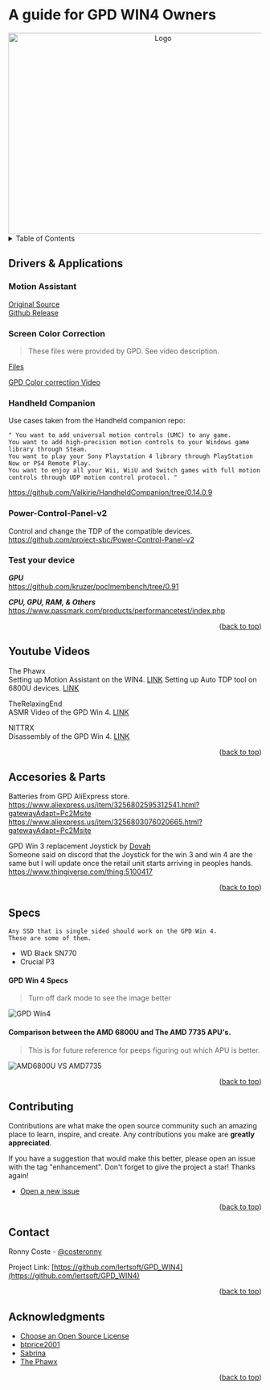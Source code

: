 # A guide for GPD WIN4 Owners
<a name="readme-top"></a>
<div align="center">
<img src="images/BlondDentalAnchovy-mobile.gif" alt="Logo" width="600" height="400">
</div>

<!-- TABLE OF CONTENTS -->
<details>
  <summary>Table of Contents</summary>
  <ol>
    <li>
      <a href="#drivers--applications">Drivers & Applications</a>
      <ul>
        <li><a href="#motion-assistant">Motion Assistant</a></li>
        <li><a href="#screen-color-correction">Screen Color Correction</a></li>
        <li><a href="#power-control-panel-v2">power-Control-Panel-v2</a></li>
        <li><a href="#test-your-device">Test your device</a></li>
      </ul>
    </li>
    <li>
      <a href="#getting-started">Getting Started</a>
      <ul>
        <li><a href="#prerequisites">Prerequisites</a></li>
        <li><a href="#installation">Installation</a></li>
      </ul>
    </li>
    <li><a href="#youtube-videos">Youtube Videos</a></li>
    <li><a href="#accesories--parts">Accesories & Parts</a></li>
    <li><a href="#specs">Specs</a></li>
    <li><a href="#contributing">Contributing</a></li>
    <li><a href="#contact">Contact</a></li>
    <li><a href="#acknowledgments">Acknowledgments</a></li>
  </ol>
</details>

<!-- DRIVERS & APPLICATIONS -->
## Drivers & Applications

### Motion Assistant
[Original Source](https://discord.com/channels/243411108940087297/826965330965430272/1037625013441933382) </br>
[Github Release](https://github.com/lertsoft/GPD_WIN4/releases/tag/v1.1.4)

### Screen Color Correction
> These files were provided by GPD. See video description. </br>

[Files](Color_Correction)

[GPD Color correction Video](https://www.youtube.com/watch?v=-QiW4Zqy-6E)

### Handheld Companion
Use cases taken from the Handheld companion repo:
```
" You want to add universal motion controls (UMC) to any game.
You want to add high-precision motion controls to your Windows game library through Steam.
You want to play your Sony Playstation 4 library through PlayStation Now or PS4 Remote Play.
You want to enjoy all your Wii, WiiU and Switch games with full motion controls through UDP motion control protocol. "
```
https://github.com/Valkirie/HandheldCompanion/tree/0.14.0.9

### Power-Control-Panel-v2
Control and change the TDP of the compatible devices.</br>
https://github.com/project-sbc/Power-Control-Panel-v2

### Test your device
***GPU***</br>
https://github.com/kruzer/poclmembench/tree/0.91

***CPU, GPU, RAM, & Others***</br>
https://www.passmark.com/products/performancetest/index.php

<p align="right">(<a href="#readme-top">back to top</a>)</p>

<!-- YOUTUBE TUTORIAL AND VIDEOS -->
## Youtube Videos

The Phawx</br>
Setting up Motion Assistant on the WIN4. [LINK](https://www.youtube.com/watch?v=WWkmyAxn6-E)
Setting up Auto TDP tool on 6800U devices. [LINK](https://www.youtube.com/watch?v=ZnEQ068poY0)

TheRelaxingEnd</br>
ASMR Video of the GPD Win 4. [LINK](https://www.youtube.com/watch?v=livIIS8MYe0)

NITTRX</br>
Disassembly of the GPD Win 4. [LINK](https://www.youtube.com/watch?v=dhbx1abJWTc)


<p align="right">(<a href="#readme-top">back to top</a>)</p>

<!-- ACCESORIES AND REPAIR PARTS -->
## Accesories & Parts

Batteries from GPD AliExpress store.</br>
https://www.aliexpress.us/item/3256802595312541.html?gatewayAdapt=Pc2Msite </br>
https://www.aliexpress.us/item/3256803076020665.html?gatewayAdapt=Pc2Msite </br>

GPD Win 3 replacement Joystick by [Dovah](https://www.thingiverse.com/dovahkiiiin/designs)</br>
Someone said on discord that the Joystick for the win 3 and win 4 are the same but I will update once the retail unit starts arriving in peoples hands. </br>
https://www.thingiverse.com/thing:5100417

<p align="right">(<a href="#readme-top">back to top</a>)</p>


<!-- SPECS AND HARDWARE DETAILS -->
## Specs
```
Any SSD that is single sided should work on the GPD Win 4.
These are some of them.
```
* WD Black SN770
* Crucial P3

#### GPD Win 4 Specs
>Turn off dark mode to see the image better

![GPD Win4](images/GPD_Win4_Specs.png)

#### Comparison between the AMD 6800U and The AMD 7735 APU's. </br>

> This is for future reference for peeps figuring out which APU is better.

![AMD6800U VS AMD7735](images/AMD6800U_VS_AMD7735.png) </br>

<p align="right">(<a href="#readme-top">back to top</a>)</p>

<!-- CONTRIBUTING -->
## Contributing

Contributions are what make the open source community such an amazing place to learn, inspire, and create. Any contributions you make are **greatly appreciated**.

If you have a suggestion that would make this better, please open an issue with the tag "enhancement".
Don't forget to give the project a star! Thanks again!

* [Open a new issue](https://github.com/lertsoft/GPD_WIN4/issues)

<p align="right">(<a href="#readme-top">back to top</a>)</p>

<!-- CONTACT -->
## Contact

Ronny Coste - [@costeronny](https://twitter.com/costeronny)

Project Link: [https://github.com/lertsoft/GPD_WIN4](https://github.com/lertsoft/GPD_WIN4)

<p align="right">(<a href="#readme-top">back to top</a>)</p>

<!-- ACKNOWLEDGMENTS -->
## Acknowledgments

* [Choose an Open Source License](https://choosealicense.com)
* [btprice2001]()
* [Sabrina](https://github.com/SabrinaRDC/WM2-Help)
* [The Phawx](https://www.youtube.com/@ThePhawx)

<p align="right">(<a href="#readme-top">back to top</a>)</p>
